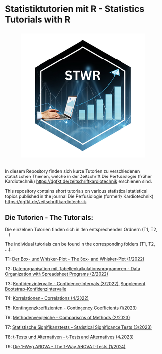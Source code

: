 # Statistiktutorien mit R - Statistics Tutorials with R <p align="center"><img src="hex-STWR.png" width="400"></p>

In diesem Repository finden sich kurze Tutorien zu verschiedenen statistischen Themen, 
welche in der Zeitschrift Die Perfusiologie (früher Kardiotechnik) 
<https://dgfkt.de/zeitschriftkardiotechnik> erschienen sind.

This repository contains short tutorials on various statistical statistical topics 
published in the journal Die Perfusiologie (formerly Kardiotechnik) <https://dgfkt.de/zeitschriftkardiotechnik>.


## Die Tutorien - The Tutorials:

Die einzelnen Tutorien finden sich in den entsprechenden Ordnern (T1, T2, ...).

The individual tutorials can be found in the corresponding folders (T1, T2, ...).


T1: [Der Box- und Whisker-Plot - The Box- and Whisker-Plot (1/2022)](https://dgfkt.de/organisation/publikationen/statistik-teil-1-der-box-und-whisker-plot/)

T2: [Datenorganisation mit Tabellenkalkulationsprogrammen - Data Organization with Spreadsheet Programs (2/2022)](https://dgfkt.de/organisation/publikationen/statistik-teil-2-datenorganisation-mit-tabellenkalkulationsprogrammen/)

T3: [Konfidenzintervalle - Confidence Intervals (3/2022)](https://dgfkt.de/organisation/publikationen/statistik-teil-3-konfidenzintervalle/), [Supplement Bootstrap-Konfidenzintervalle](https://dgfkt.de/wp-content/uploads/Supplement-3-22.pdf)

T4: [Korrelationen - Correlations (4/2022)](https://dgfkt.de/organisation/publikationen/statistik-teil-4-korrelationen/)

T5: [Kontingenzkoeffizienten - Contingency Coefficients (1/2023)](https://dgfkt.de/organisation/publikationen/statistik-teil-5-kontingenzkoeffizienten/)

T6: [Methodenvergleiche - Comparisons of Methods (2/2023)](https://dgfkt.de/organisation/publikationen/statistik-teil-6-methodenvergleiche/)

T7: [Statistische Signifikanztests - Statistical Significance Tests (3/2023)](https://dgfkt.de/organisation/publikationen/statistik-teil-7-statistische-signifikanztests/)

T8: [t-Tests und Alternativen - t-Tests and Alternatives (4/2023)](https://dgfkt.de/organisation/publikationen/statistik-teil-8-t-tests-und-alternativen/)

T9: [Die 1-Weg ANOVA - The 1-Way ANOVA t-Tests (1/2024)](https://dgfkt.de/organisation/publikationen/statistik-teil-9-die-1-weg-anova/)

